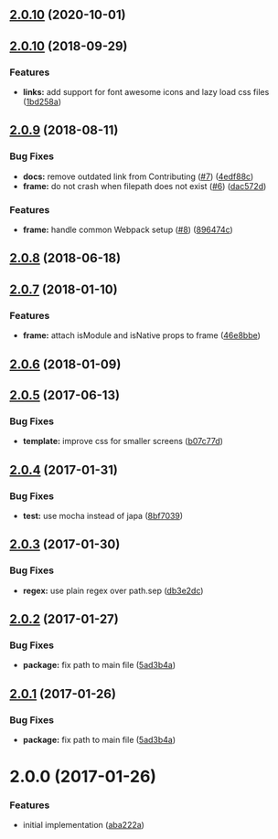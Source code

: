 <a name="2.0.10"></a>
## [2.0.10](https://github.com/poppinss/youch/compare/v2.0.10...v2.1.0) (2020-10-01)


<a name="2.0.10"></a>
## [2.0.10](https://github.com/poppinss/youch/compare/v2.0.9...v2.0.10) (2018-09-29)


### Features

* **links:** add support for font awesome icons and lazy load css files ([1bd258a](https://github.com/poppinss/youch/commit/1bd258a))



<a name="2.0.9"></a>
## [2.0.9](https://github.com/poppinss/youch/compare/v2.0.8...v2.0.9) (2018-08-11)


### Bug Fixes

* **docs:** remove outdated link from Contributing ([#7](https://github.com/poppinss/youch/issues/7)) ([4edf88c](https://github.com/poppinss/youch/commit/4edf88c))
* **frame:** do not crash when filepath does not exist ([#6](https://github.com/poppinss/youch/issues/6)) ([dac572d](https://github.com/poppinss/youch/commit/dac572d))


### Features

* **frame:** handle common Webpack setup ([#8](https://github.com/poppinss/youch/issues/8)) ([896474c](https://github.com/poppinss/youch/commit/896474c))



<a name="2.0.8"></a>
## [2.0.8](https://github.com/poppinss/youch/compare/v2.0.7...v2.0.8) (2018-06-18)



<a name="2.0.7"></a>
## [2.0.7](https://github.com/poppinss/youch/compare/v2.0.6...v2.0.7) (2018-01-10)


### Features

* **frame:** attach isModule and isNative props to frame ([46e8bbe](https://github.com/poppinss/youch/commit/46e8bbe))



<a name="2.0.6"></a>
## [2.0.6](https://github.com/poppinss/youch/compare/v2.0.5...v2.0.6) (2018-01-09)



<a name="2.0.5"></a>
## [2.0.5](https://github.com/poppinss/youch/compare/v2.0.4...v2.0.5) (2017-06-13)


### Bug Fixes

* **template:** improve css for smaller screens ([b07c77d](https://github.com/poppinss/youch/commit/b07c77d))



<a name="2.0.4"></a>
## [2.0.4](https://github.com/poppinss/youch/compare/v2.0.3...v2.0.4) (2017-01-31)


### Bug Fixes

* **test:** use mocha instead of japa ([8bf7039](https://github.com/poppinss/youch/commit/8bf7039))



<a name="2.0.3"></a>
## [2.0.3](https://github.com/poppinss/youch/compare/v2.0.2...v2.0.3) (2017-01-30)


### Bug Fixes

* **regex:** use plain regex over path.sep ([db3e2dc](https://github.com/poppinss/youch/commit/db3e2dc))



<a name="2.0.2"></a>
## [2.0.2](https://github.com/poppinss/youch/compare/v2.0.0...v2.0.2) (2017-01-27)


### Bug Fixes

* **package:** fix path to main file ([5ad3b4a](https://github.com/poppinss/youch/commit/5ad3b4a))



<a name="2.0.1"></a>
## [2.0.1](https://github.com/poppinss/youch/compare/v2.0.0...v2.0.1) (2017-01-26)


### Bug Fixes

* **package:** fix path to main file ([5ad3b4a](https://github.com/poppinss/youch/commit/5ad3b4a))



<a name="2.0.0"></a>
# 2.0.0 (2017-01-26)


### Features

* initial implementation ([aba222a](https://github.com/poppinss/youch/commit/aba222a))



